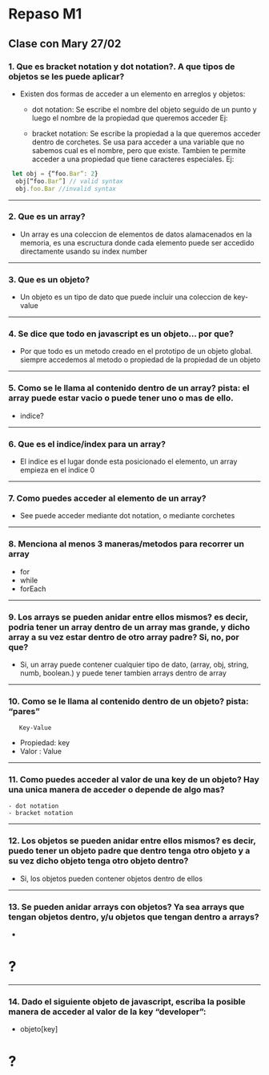 # Repaso M1
## Clase con Mary 27/02
### 1. Que es bracket notation y dot notation?. A que tipos de objetos se les puede aplicar?

- Existen dos formas de acceder a un elemento en arreglos y objetos:

    * dot notation: Se escribe el nombre del objeto seguido de un punto y luego el nombre de la propiedad que queremos acceder Ej:


    * bracket notation: Se escribe la propiedad a la que queremos acceder dentro de corchetes. Se usa para acceder a una variable que no sabemos cual es el nombre, pero que existe. Tambien te permite acceder a una propiedad que tiene caracteres especiales. Ej:

``` javascript
 let obj = {“foo.Bar”: 2}
  obj[“foo.Bar”] // valid syntax
  obj.foo.Bar //invalid syntax
```


---

### 2. Que es un array?
- Un array es una coleccion de elementos de datos alamacenados en la memoria, es una escructura donde cada elemento puede ser accedido directamente usando su index number
---
### 3. Que es un objeto?
- Un objeto es un tipo de dato que puede incluir una coleccion de key-value
---
### 4. Se dice que todo en javascript es un objeto… por que?
- Por que todo es un metodo creado en el prototipo de un objeto global. siempre accedemos al metodo o propiedad de la propiedad de un objeto
---
### 5. Como se le llama al contenido dentro de un array? pista: el array puede estar vacio o puede tener uno o mas de ello.
- indice? 
---
### 6. Que es el indice/index para un array?
- El indice es el lugar donde esta posicionado el elemento, un array empieza en el indice 0
---
### 7. Como puedes acceder al elemento de un array?
- See puede acceder mediante dot notation, o mediante corchetes
---
### 8. Menciona al menos 3 maneras/metodos para recorrer un array
- for
- while
- forEach
---
### 9. Los arrays se pueden anidar entre ellos mismos? es decir, podria tener un array dentro de un array mas grande, y dicho array a su vez estar dentro de otro array padre? Si, no, por que?
- Si, un array puede contener cualquier tipo de dato, (array, obj, string, numb, boolean.) y puede tener tambien arrays dentro de array
---
### 10. Como se le llama al contenido dentro de un objeto? pista: “pares”

       Key-Value

- Propiedad: key
- Valor : Value


---
### 11. Como puedes acceder al valor de una key de un objeto? Hay una unica manera de acceder o depende de algo mas?

    - dot notation 
    - bracket notation
---
### 12. Los objetos se pueden anidar entre ellos mismos? es decir, puedo tener un objeto padre que dentro tenga otro objeto y a su vez dicho objeto tenga otro objeto dentro?
- Si, los objetos pueden contener objetos dentro de ellos
---
### 13. Se pueden anidar arrays con objetos? Ya sea arrays que tengan objetos dentro, y/u objetos que tengan dentro a arrays?
- 
# ?
---
###  14. Dado el siguiente objeto de javascript, escriba la posible manera de acceder al valor de la key “developer”:
- objeto[key] 
# ?
